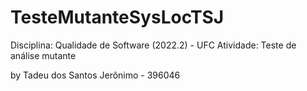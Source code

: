 # TesteMutanteSysLocTSJ
Disciplina: Qualidade de Software (2022.2) - UFC
Atividade: Teste de análise mutante

by Tadeu dos Santos Jerônimo - 396046
